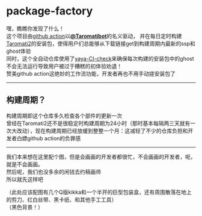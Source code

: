 # package-factory  
嘿，瞧瞧你发现了什么！  
这个项目由[github action](https://docs.github.com/actions)以[**@Taromatibot**](https://github.com/Taromatibot)的名义驱动，
并在每日定时构建[Taromati2](https://github.com/Taromati2)的安装包，使得用户们总能够从下载链接get到构建周期内最新的ssp和ghost体验  
同时，这个全自动仓库使用了[yaya-CI-check](https://github.com/Taromati2/yaya-CI-check)来确保每次构建的安装包中的ghost不会无法运行导致用户被过于糟糕的初体验劝退！  
赞美github action这绝妙的工作流功能，开发者再也不用手动搓安装包了  

______

## 构建周期？  
构建周期即这个仓库多久检查各个部件的更新一次  
曾经在Taromati2还不是很稳定时构建周期为24小时（那时基本每隔两三天就有一次大改动），现在构建周期已经放缓到整整一个月：这减轻了不少的仓库负担和开发者白嫖github action的负罪感  

______

我们本来想在这里配个图，但是会画画的开发者都很忙，不会画画的开发者，呃，  
就是不会画画。  
然后呢，我们也没多余的闲钱去约稿画师  
所以就先这样吧  

（此处应该配图有几个Q版kikka和一个半开的巨型包装盒，还有周围散落在地上的剪刀、红白丝带、黑卡纸、和其他手工工具）  
（黑色背景！）  
